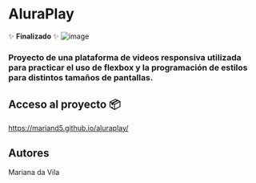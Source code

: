 # AluraPlay
:sparkles: **Finalizado** :sparkles:
![image](https://github.com/Mariand5/aluraplay/assets/118864547/9f8718fd-bd92-4348-9721-b418446bd284)
### Proyecto de una plataforma de videos responsiva utilizada para practicar el uso de flexbox y la programación de estilos para distintos tamaños de pantallas.
## Acceso al proyecto 📦
https://mariand5.github.io/aluraplay/
## Autores
Mariana da Vila
